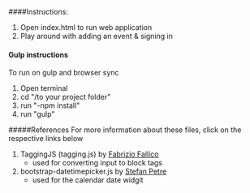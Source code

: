 ####Instructions:

1. Open index.html to run web application
2. Play around with adding an event & signing in

#### Gulp instructions 

To run on gulp and browser sync

1. Open terminal
2. cd "/to your project folder"
3. run "-npm install" 
4. run "gulp"

#####References
For more information about these files, click on the respective links below

1. TaggingJS (tagging.js) by [Fabrizio Fallico](https://github.com/sniperwolf/taggingJS)
	- used for converting input to block tags
2. bootstrap-datetimepicker.js by [Stefan Petre](https://github.com/eternicode/bootstrap-datepicker)
	- used for the calendar date widgit
